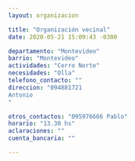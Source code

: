 ```yaml
---
layout: organizacion

title: "Organización vecinal"
date: 2020-05-21 15:09:43 -0300

departamento: "Montevideo"
barrio: "Montevideo"
actividades: "Cerro Norte"
necesidades: "Olla"
telefono_contacto: ""
direccion: "094881721
Antonio
"

otros_contactos: "095976666 Pablo"
horario: "13.30 hs"
aclaraciones: ""
cuenta_bancaria: ""

---
```

